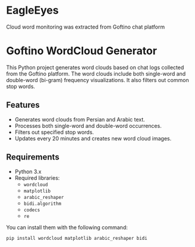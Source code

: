 # EagleEyes
Cloud word monitoring was extracted from Goftino chat platform

# Goftino WordCloud Generator

This Python project generates word clouds based on chat logs collected from the Goftino platform. The word clouds include both single-word and double-word (bi-gram) frequency visualizations. It also filters out common stop words.

## Features
- Generates word clouds from Persian and Arabic text.
- Processes both single-word and double-word occurrences.
- Filters out specified stop words.
- Updates every 20 minutes and creates new word cloud images.

## Requirements
- Python 3.x
- Required libraries:
  - `wordcloud`
  - `matplotlib`
  - `arabic_reshaper`
  - `bidi.algorithm`
  - `codecs`
  - `re`
  
You can install them with the following command:

```bash
pip install wordcloud matplotlib arabic_reshaper bidi
